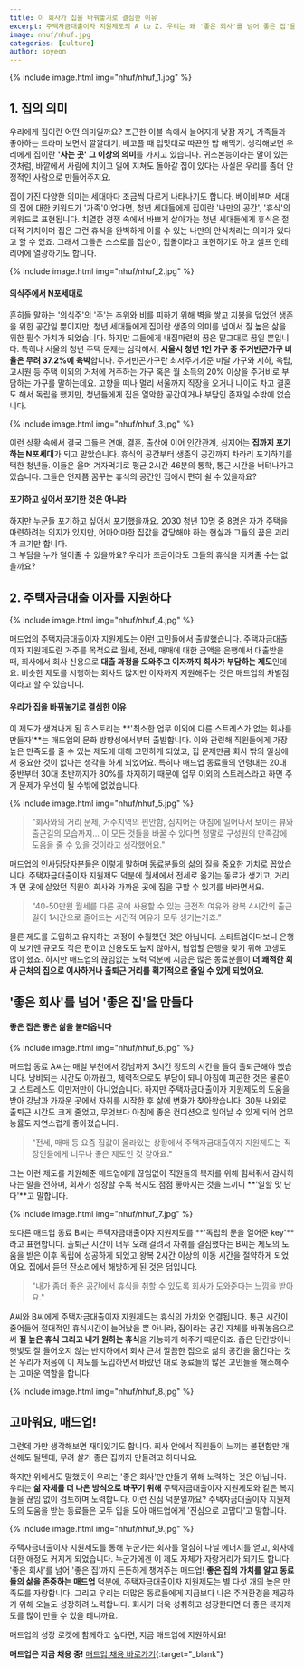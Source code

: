 ```yaml
---
title: 이 회사가 집을 바꿔놓기로 결심한 이유
excerpt: 주택자금대출이자 지원제도의 A to Z. 우리는 왜 '좋은 회사'를 넘어 좋은 집'을 만드는 걸까?
image: nhuf/nhuf.jpg
categories: [culture]
author: soyeon
---
```


{% include image.html img="nhuf/nhuf_1.jpg" %}

## 1. 집의 의미
우리에게 집이란 어떤 의미일까요? 포근한 이불 속에서 늘어지게 낮잠 자기, 가족들과 좋아하는 드라마 보면서 깔깔대기, 배고플 때 입맛대로 따끈한 밥 해먹기. 생각해보면 우리에게 집이란 **'사는 곳' 그 이상의 의미**를 가지고 있습니다. 귀소본능이라는 말이 있는 것처럼, 바깥에서 사람에 치이고 일에 지쳐도 돌아갈 집이 있다는 사실은 우리를 좀더 안정적인 사람으로 만들어주지요.

집이 가진 다양한 의미는 세대마다 조금씩 다르게 나타나기도 합니다. 베이비부머 세대의 집에 대한 키워드가 '가족'이었다면, 청년 세대들에게 집이란 '나만의 공간', '휴식'의 키워드로 표현됩니다. 치열한 경쟁 속에서 바쁘게 살아가는 청년 세대들에게 휴식은 절대적 가치이며 집은 그런 휴식을 완벽하게 이룰 수 있는 나만의 안식처라는 의미가 있다고 할 수 있죠. 그래서 그들은 스스로를 집순이, 집돌이라고 표현하기도 하고 셀프 인테리어에 열광하기도 합니다.

{% include image.html img="nhuf/nhuf_2.jpg" %}

#### 의식주에서 N포세대로
흔히들 말하는 '의식주'의 '주'는 추위와 비를 피하기 위해 벽을 쌓고 지붕을 덮었던 생존을 위한 공간일 뿐이지만, 청년 세대들에게 집이란 생존의 의미를 넘어서 질 높은 삶을 위한 필수 가치가 되었습니다. 하지만 그들에게 내집마련의 꿈은 말그대로 꿈일 뿐입니다. 특히나 서울의 청년 주택 문제는 심각해서, **서울시 청년 1인 가구 중 주거빈곤가구 비율은 무려 37.2%에 육박**합니다. 주거빈곤가구란 최저주거기준 미달 가구와 지하, 옥탑, 고시원 등 주택 이외의 거처에 거주하는 가구 혹은 월 소득의 20% 이상을 주거비로 부담하는 가구를 말하는데요. 고향을 떠나 멀리 서울까지 직장을 오거나 나이도 차고 결혼도 해서 독립을 했지만, 청년들에게 집은 열악한 공간이거나 부담인 존재일 수밖에 없습니다.

{% include image.html img="nhuf/nhuf_3.jpg" %}

이런 상황 속에서 결국 그들은 연애, 결혼, 출산에 이어 인간관계, 심지어는 **집까지 포기하는 N포세대**가 되고 말았습니다. 휴식의 공간부터 생존의 공간까지 차라리 포기하기를 택한 청년들. 이들은 울며 겨자먹기로 평균 2시간 46분의 통학, 통근 시간을 버텨나가고 있습니다. 그들은 언제쯤 꿈꾸는 휴식의 공간인 집에서 편히 쉴 수 있을까요?

#### 포기하고 싶어서 포기한 것은 아니라
하지만 누군들 포기하고 싶어서 포기했을까요. 2030 청년 10명 중 8명은 자가 주택을 마련하려는 의지가 있지만, 어마어마한 집값을 감당해야 하는 현실과 그들의 꿈은 괴리가 크기만 합니다.  
그 부담을 누가 덜어줄 수 있을까요? 우리가 조금이라도 그들의 휴식을 지켜줄 수는 없을까요?

## 2. 주택자금대출 이자를 지원하다

{% include image.html img="nhuf/nhuf_4.jpg" %}

매드업의 주택자금대출이자 지원제도는 이런 고민들에서 출발했습니다. 주택자금대출이자 지원제도란 거주를 목적으로 월세, 전세, 매매에 대한 금액을 은행에서 대출받을 때, 회사에서 회사 신용으로 **대출 과정을 도와주고 이자까지 회사가 부담하는 제도**인데요. 비슷한 제도를 시행하는 회사도 많지만 이자까지 지원해주는 것은 매드업의 차별점이라고 할 수 있습니다.

#### 우리가 집을 바꿔놓기로 결심한 이유

이 제도가 생겨나게 된 히스토리는 **'최소한 업무 이외에 다른 스트레스가 없는 회사를 만들자'**는 매드업의 문화 방향성에서부터 출발합니다. 이와 관련해 직원들에게 가장 높은 만족도를 줄 수 있는 제도에 대해 고민하게 되었고, 집 문제만큼 회사 밖의 일상에서 중요한 것이 없다는 생각을 하게 되었어요. 특히나 매드업 동료들의 연령대는 20대 중반부터 30대 초반까지가 80%를 차지하기 때문에 업무 이외의 스트레스라고 하면 주거 문제가 우선이 될 수밖에 없었습니다.

{% include image.html img="nhuf/nhuf_5.jpg" %}

> "회사와의 거리 문제, 거주지역의 편안함, 심지어는 아침에 일어나서 보이는 뷰와 출근길의 모습까지... 이 모든 것들을 바꿀 수 있다면 정말로 구성원의 만족감에 도움을 줄 수 있을 것이라고 생각했어요."

매드업의 인사담당자분들은 이렇게 말하며 동료분들의 삶의 질을 중요한 가치로 꼽았습니다. 주택자금대출이자 지원제도 덕분에 월세에서 전세로 옮기는 동료가 생기고, 거리가 먼 곳에 살았던 직원이 회사와 가까운 곳에 집을 구할 수 있기를 바라면서요.

>"40-50만원 월세를 다른 곳에 사용할 수 있는 금전적 여유와 왕복 4시간의 출근길이 1시간으로 줄어드는 시간적 여유가 모두 생기는거죠."

물론 제도를 도입하고 유지하는 과정이 수월했던 것은 아닙니다. 스타트업이다보니 은행이 보기엔 규모도 작은 편이고 신용도도 높지 않아서, 협업할 은행을 찾기 위해 고생도 많이 했죠. 하지만 매드업의 끊임없는 노력 덕분에 지금은 많은 동료분들이 **더 쾌적한 회사 근처의 집으로 이사하거나 출퇴근 거리를 획기적으로 줄일 수 있게 되었어요.**

## '좋은 회사'를 넘어 '좋은 집'을 만들다
#### 좋은 집은 좋은 삶을 불러옵니다

{% include image.html img="nhuf/nhuf_6.jpg" %}

매드업 동료 A씨는 매일 부천에서 강남까지 3시간 정도의 시간을 들여 출퇴근해야 했습니다. 낭비되는 시간도 아까웠고, 체력적으로도 부담이 되니 아침에 피곤한 것은 물론이고 스트레스도 이만저만이 아니었습니다. 하지만 주택자금대출이자 지원제도의 도움을 받아 강남과 가까운 곳에서 자취를 시작한 후 삶에 변화가 찾아왔습니다. 30분 내외로 출퇴근 시간도 크게 줄었고, 무엇보다 아침에 좋은 컨디션으로 일어날 수 있게 되어 업무 능률도 자연스럽게 좋아졌습니다.

> "전세, 매매 등 요즘 집값이 올라있는 상황에서 주택자금대출이자 지원제도는 직장인들에게 너무나 좋은 제도인 것 같아요."

그는 이런 제도를 지원해준 매드업에게 끊임없이 직원들의 복지를 위해 힘써줘서 감사하다는 말을 전하며, 회사가 성장할 수록 복지도 점점 좋아지는 것을 느끼니 **'일할 맛 난다'**고 말합니다.

{% include image.html img="nhuf/nhuf_7.jpg" %}

또다른 매드업 동료 B씨는 주택자금대출이자 지원제도를 **'독립의 문을 열어준 key'**라고 표현합니다. 출퇴근 시간이 너무 오래 걸려서 자취를 결심했다는 B씨는 제도의 도움을 받은 이후 독립에 성공하게 되었고 왕복 2시간 이상의 이동 시간을 절약하게 되었어요. 집에서 듣던 잔소리에서 해방하게 된 것은 덤입니다.

> "내가 좀더 좋은 공간에서 휴식을 취할 수 있도록 회사가 도와준다는 느낌을 받아요."

A씨와 B씨에게 주택자금대출이자 지원제도는 휴식의 가치와 연결됩니다. 통근 시간이 줄어들어 절대적인 휴식시간이 늘어났을 뿐 아니라, 집이라는 공간 자체를 바꿔놓음으로써 **질 높은 휴식 그리고 내가 원하는 휴식**을 가능하게 해주기 때문이죠. 좁은 단칸방이나 햇빛도 잘 들어오지 않는 반지하에서 회사 근처 깔끔한 집으로 삶의 공간을 옮긴다는 것은 우리가 처음에 이 제도를 도입하면서 바랐던 대로 동료들의 많은 고민들을 해소해주는 고마운 역할을 합니다.

{% include image.html img="nhuf/nhuf_8.jpg" %}

## 고마워요, 매드업!
그런데 가만 생각해보면 재미있기도 합니다. 회사 안에서 직원들이 느끼는 불편함만 개선해도 될텐데, 무려 살기 좋은 집까지 만들려고 하다니요. 

하지만 위에서도 말했듯이 우리는 '좋은 회사'만 만들기 위해 노력하는 것은 아닙니다. 우리는 **삶 자체를 더 나은 방식으로 바꾸기 위해** 주택자금대출이자 지원제도와 같은 복지들을 끊임 없이 검토하며 노력합니다. 이런 진심 덕분일까요? 주택자금대출이자 지원제도의 도움을 받는 동료들은 모두 입을 모아 매드업에게 '진심으로 고맙다'고 말합니다.

{% include image.html img="nhuf/nhuf_9.jpg" %}

주택자금대출이자 지원제도를 통해 누군가는 회사를 열심히 다닐 에너지를 얻고, 회사에 대한 애정도 커지게 되었습니다. 누군가에겐 이 제도 자체가 자랑거리가 되기도 합니다. '좋은 회사'를 넘어 '좋은 집'까지 든든하게 챙겨주는 매드업! **좋은 집의 가치를 알고 동료들의 삶을 존중하는 매드업** 덕분에, 주택자금대출이자 지원제도는 별 다섯 개의 높은 만족도를 자랑합니다. 그리고 우리는 더많은 동료들에게 지금보다 나은 주거환경을 제공하기 위해 오늘도 성장하려 노력합니다. 회사가 더욱 성취하고 성장한다면 더 좋은 복지제도를 많이 만들 수 있을 테니까요. 

매드업의 성장 로켓에 함께하고 싶다면, 지금 매드업에 지원하세요!

**매드업은 지금 채용 중!** [매드업 채용 바로가기](https://www.notion.so/maduphr/fff8c23e3b434fb1abdfb36ad915d3ee){:target="_blank"}
